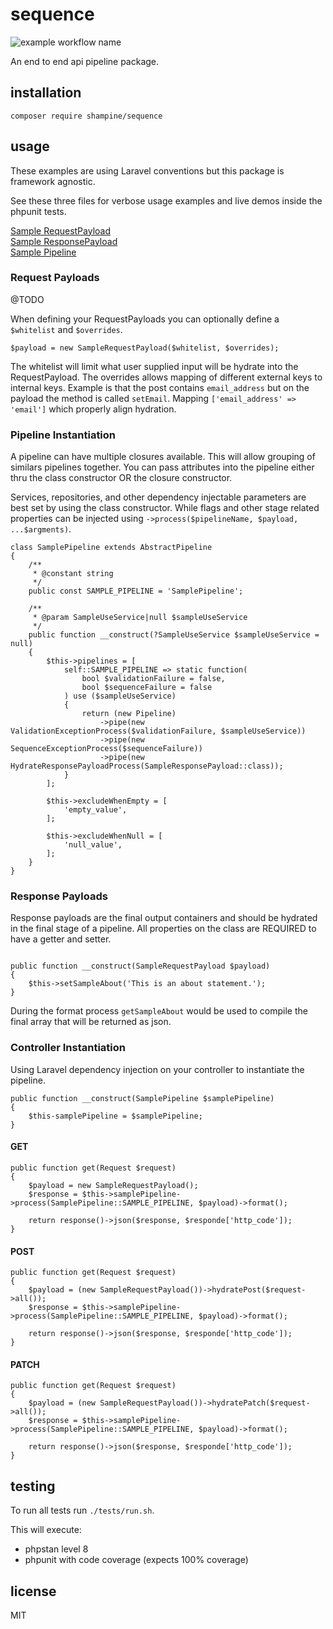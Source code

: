 # sequence
![example workflow name](https://github.com/shampine/sequence/workflows/Sequence%20Build/badge.svg)

An end to end api pipeline package.

## installation

`composer require shampine/sequence`

## usage

These examples are using Laravel conventions but this package is framework agnostic.

See these three files for verbose usage examples and live demos inside the phpunit tests.

[Sample RequestPayload](https://github.com/shampine/sequence/blob/master/tests/Sample/SampleRequestPayload.php)  
[Sample ResponsePayload](https://github.com/shampine/sequence/blob/master/tests/Sample/SampleResponsePayload.php)  
[Sample Pipeline](https://github.com/shampine/sequence/blob/master/tests/Sample/SamplePipeline.php)  

### Request Payloads

@TODO

When defining your RequestPayloads you can optionally define a `$whitelist` and `$overrides`.

```
$payload = new SampleRequestPayload($whitelist, $overrides);
```

The whitelist will limit what user supplied input will be hydrate into the RequestPayload. The overrides allows mapping
of different external keys to internal keys. Example is that the post contains `email_address` but on the payload the 
method is called `setEmail`. Mapping `['email_address' => 'email']` which properly align hydration.


### Pipeline Instantiation

A pipeline can have multiple closures available. This will allow grouping of similars pipelines together. You can
pass attributes into the pipeline either thru the class constructor OR the closure constructor.

Services, repositories, and other dependency injectable parameters are best set by using the class constructor. While
flags and other stage related properties can be injected using `->process($pipelineName, $payload, ...$argments)`.

```
class SamplePipeline extends AbstractPipeline
{
    /**
     * @constant string
     */
    public const SAMPLE_PIPELINE = 'SamplePipeline';

    /**
     * @param SampleUseService|null $sampleUseService
     */
    public function __construct(?SampleUseService $sampleUseService = null)
    {
        $this->pipelines = [
            self::SAMPLE_PIPELINE => static function(
                bool $validationFailure = false,
                bool $sequenceFailure = false
            ) use ($sampleUseService)
            {
                return (new Pipeline)
                    ->pipe(new ValidationExceptionProcess($validationFailure, $sampleUseService))
                    ->pipe(new SequenceExceptionProcess($sequenceFailure))
                    ->pipe(new HydrateResponsePayloadProcess(SampleResponsePayload::class));
            }
        ];

        $this->excludeWhenEmpty = [
            'empty_value',
        ];

        $this->excludeWhenNull = [
            'null_value',
        ];
    }
}
```

### Response Payloads

Response payloads are the final output containers and should be hydrated in the final stage of a pipeline. All properties
on the class are REQUIRED to have a getter and setter.

```

public function __construct(SampleRequestPayload $payload)
{
    $this->setSampleAbout('This is an about statement.');
}
```

During the format process `getSampleAbout` would be used to compile the final array that will be returned as json.


### Controller Instantiation

Using Laravel dependency injection on your controller to instantiate the pipeline.

```
public function __construct(SamplePipeline $samplePipeline)
{
    $this-samplePipeline = $samplePipeline;
}
```

#### GET
```
public function get(Request $request)
{
    $payload = new SampleRequestPayload();
    $response = $this->samplePipeline->process(SamplePipeline::SAMPLE_PIPELINE, $payload)->format();

    return response()->json($response, $responde['http_code']);
}
```

#### POST
```
public function get(Request $request)
{
    $payload = (new SampleRequestPayload())->hydratePost($request->all());
    $response = $this->samplePipeline->process(SamplePipeline::SAMPLE_PIPELINE, $payload)->format();

    return response()->json($response, $responde['http_code']);
}
```

#### PATCH
```
public function get(Request $request)
{
    $payload = (new SampleRequestPayload())->hydratePatch($request->all());
    $response = $this->samplePipeline->process(SamplePipeline::SAMPLE_PIPELINE, $payload)->format();

    return response()->json($response, $responde['http_code']);
}
```

## testing

To run all tests run `./tests/run.sh`.

This will execute:

 - phpstan level 8
 - phpunit with code coverage (expects 100% coverage)

## license

MIT
